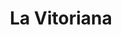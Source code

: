 ---
title: "La Vitoriana"
url: /vitoria-gasteiz/la-vitoriana-wellingtongo-dukearen-kalea-calle-duque-de-wellington/
shop: Bäckerei
---